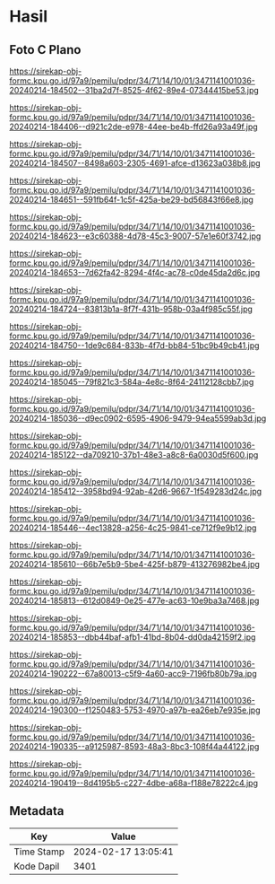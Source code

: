# Hasil

## Foto C Plano

https://sirekap-obj-formc.kpu.go.id/97a9/pemilu/pdpr/34/71/14/10/01/3471141001036-20240214-184502--31ba2d7f-8525-4f62-89e4-07344415be53.jpg

https://sirekap-obj-formc.kpu.go.id/97a9/pemilu/pdpr/34/71/14/10/01/3471141001036-20240214-184406--d921c2de-e978-44ee-be4b-ffd26a93a49f.jpg

https://sirekap-obj-formc.kpu.go.id/97a9/pemilu/pdpr/34/71/14/10/01/3471141001036-20240214-184507--8498a603-2305-4691-afce-d13623a038b8.jpg

https://sirekap-obj-formc.kpu.go.id/97a9/pemilu/pdpr/34/71/14/10/01/3471141001036-20240214-184651--591fb64f-1c5f-425a-be29-bd56843f66e8.jpg

https://sirekap-obj-formc.kpu.go.id/97a9/pemilu/pdpr/34/71/14/10/01/3471141001036-20240214-184623--e3c60388-4d78-45c3-9007-57e1e60f3742.jpg

https://sirekap-obj-formc.kpu.go.id/97a9/pemilu/pdpr/34/71/14/10/01/3471141001036-20240214-184653--7d62fa42-8294-4f4c-ac78-c0de45da2d6c.jpg

https://sirekap-obj-formc.kpu.go.id/97a9/pemilu/pdpr/34/71/14/10/01/3471141001036-20240214-184724--83813b1a-8f7f-431b-958b-03a4f985c55f.jpg

https://sirekap-obj-formc.kpu.go.id/97a9/pemilu/pdpr/34/71/14/10/01/3471141001036-20240214-184750--1de9c684-833b-4f7d-bb84-51bc9b49cb41.jpg

https://sirekap-obj-formc.kpu.go.id/97a9/pemilu/pdpr/34/71/14/10/01/3471141001036-20240214-185045--79f821c3-584a-4e8c-8f64-24112128cbb7.jpg

https://sirekap-obj-formc.kpu.go.id/97a9/pemilu/pdpr/34/71/14/10/01/3471141001036-20240214-185036--d9ec0902-6595-4906-9479-94ea5599ab3d.jpg

https://sirekap-obj-formc.kpu.go.id/97a9/pemilu/pdpr/34/71/14/10/01/3471141001036-20240214-185122--da709210-37b1-48e3-a8c8-6a0030d5f600.jpg

https://sirekap-obj-formc.kpu.go.id/97a9/pemilu/pdpr/34/71/14/10/01/3471141001036-20240214-185412--3958bd94-92ab-42d6-9667-1f549283d24c.jpg

https://sirekap-obj-formc.kpu.go.id/97a9/pemilu/pdpr/34/71/14/10/01/3471141001036-20240214-185446--4ec13828-a256-4c25-9841-ce712f9e9b12.jpg

https://sirekap-obj-formc.kpu.go.id/97a9/pemilu/pdpr/34/71/14/10/01/3471141001036-20240214-185610--66b7e5b9-5be4-425f-b879-413276982be4.jpg

https://sirekap-obj-formc.kpu.go.id/97a9/pemilu/pdpr/34/71/14/10/01/3471141001036-20240214-185813--612d0849-0e25-477e-ac63-10e9ba3a7468.jpg

https://sirekap-obj-formc.kpu.go.id/97a9/pemilu/pdpr/34/71/14/10/01/3471141001036-20240214-185853--dbb44baf-afb1-41bd-8b04-dd0da42159f2.jpg

https://sirekap-obj-formc.kpu.go.id/97a9/pemilu/pdpr/34/71/14/10/01/3471141001036-20240214-190222--67a80013-c5f9-4a60-acc9-7196fb80b79a.jpg

https://sirekap-obj-formc.kpu.go.id/97a9/pemilu/pdpr/34/71/14/10/01/3471141001036-20240214-190300--f1250483-5753-4970-a97b-ea26eb7e935e.jpg

https://sirekap-obj-formc.kpu.go.id/97a9/pemilu/pdpr/34/71/14/10/01/3471141001036-20240214-190335--a9125987-8593-48a3-8bc3-108f44a44122.jpg

https://sirekap-obj-formc.kpu.go.id/97a9/pemilu/pdpr/34/71/14/10/01/3471141001036-20240214-190419--8d4195b5-c227-4dbe-a68a-f188e78222c4.jpg


## Metadata

| Key        | Value               |
| ---------- | ------------------- |
| Time Stamp | 2024-02-17 13:05:41 |
| Kode Dapil | 3401                |



